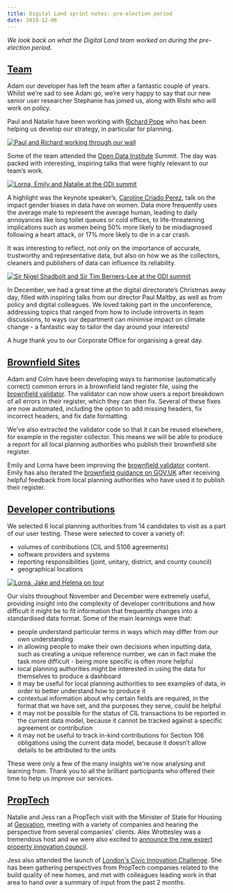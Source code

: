```yaml
---
title: Digital Land sprint notes: pre-election period
date: 2019-12-06
---
```


_We look back on what the Digital Land team worked on during the pre-election period._

## [Team](https://digital-land.github.io/about/)

Adam our developer has left the team after a fantastic couple of years. Whilst we’re sad to see Adam go, we’re very happy to say that our new senior user researcher Stephanie has joined us, along with Rishi who will work on policy.

Paul and Natalie have been working with [Richard Pope](https://richardpope.org/) who has been helping us develop our strategy, in particular for planning.

<a data-flickr-embed="true" href="https://www.flickr.com/photos/182343195@N08/49033674732/in/dateposted-public/" title="Paul and Richard working our wall"><img src="https://live.staticflickr.com/65535/49033674732_440bc2a09f_c.jpg" alt="Paul and Richard working through our wall"></a>

Some of the team attended the [Open Data Institute](https://theodi.org/) Summit. The day was packed with interesting, inspiring talks that were highly relevant to our team’s work.

<a data-flickr-embed="true" href="https://www.flickr.com/photos/182343195@N08/49059448936/in/dateposted-public/" title="Lorna, Emily and Natalie at the ODI summit"><img src="https://live.staticflickr.com/65535/49059448936_0ebb4507c1_c.jpg" alt="Lorna, Emily and Natalie at the ODI summit"></a>

A highlight was the keynote speaker’s, [Caroline Criado Perez](https://www.carolinecriadoperez.com/), talk on the impact gender biases in data have on women. Data more frequently uses the average male to represent the average human, leading to daily annoyances like long toilet queues or cold offices, to life-threatening implications such as women being 50% more likely to be misdiagnosed following a heart attack, or 17% more likely to die in a car crash. 

It was interesting to reflect, not only on the importance of accurate, trustworthy and representative data, but also on how we as the collectors, cleaners and publishers of data can influence its reliability.

<a data-flickr-embed="true" href="https://www.flickr.com/photos/182343195@N08/49059673242/in/dateposted-public/" title="Sir Nigel Shadbolt and Sir Tim Berners-Lee at the ODI summit"><img src="https://live.staticflickr.com/65535/49059673242_53d4ee9af2_c.jpg" alt="Sir Nigel Shadbolt and Sir Tim Berners-Lee at the ODI summit"></a>

In December, we had a great time at the digital directorate’s Christmas away day, filled with inspiring talks from our director Paul Maltby, as well as from policy and digital colleagues. We loved taking part in the unconference, addressing topics that ranged from how to include introverts in team discussions, to ways our department can minimise impact on climate change - a fantastic way to tailor the day around your interests! 

A huge thank you to our Corporate Office for organising a great day.

## [Brownfield Sites](https://digital-land.github.io/project/brownfield-sites/)

Adam and Colm have been developing ways to harmonise (automatically correct) common errors in a brownfield land register file, using the [brownfield validator](https://brownfield-sites-validator.herokuapp.com/). The validator can now show users a report breakdown of all errors in their register, which they can then fix. Several of these fixes are now automated, including the option to add missing headers, fix incorrect headers, and fix date formatting.

We’ve also extracted the validator code so that it can be reused elsewhere, for example in the register collector. This means we will be able to produce a report for all local planning authorities who publish their brownfield site register.

Emily and Lorna have been improving the [brownfield validator](https://brownfield-sites-validator.herokuapp.com/) content. Emily has also iterated the [brownfield guidance on GOV.UK](https://www.gov.uk/government/publications/brownfield-land-registers-data-standard/publish-your-brownfield-land-data) after receiving helpful feedback from local planning authorities who have used it to publish their register.

## [Developer contributions](https://digital-land.github.io/project/developer-contributions/)

We selected 6 local planning authorities from 14 candidates to visit as a part of our user testing. These were selected to cover a variety of:

* volumes of contributions (CIL and S106 agreements)
* software providers and systems
* reporting responsibilities (joint, unitary, district, and county council)
* geographical locations

<a data-flickr-embed="true" href="https://www.flickr.com/photos/182343195@N08/49058965218/in/dateposted-public/" title="Lorna, Jake and Helena on tour"><img src="https://live.staticflickr.com/65535/49058965218_fa587663da_c.jpg" alt="Lorna, Jake and Helena on tour"></a>

Our visits throughout November and December were extremely useful, providing insight into the complexity of developer contributions and how difficult it might be to fit information that frequently changes into a standardised data format. Some of the main learnings were that:

* people understand particular terms in ways which may differ from our own understanding
* in allowing people to make their own decisions when inputting data, such as creating a unique reference number, we can in fact make the task more difficult - being more specific is often more helpful
* local planning authorities might be interested in using the data for themselves to produce a dashboard
* it may be useful for local planning authorities to see examples of data, in order to better understand how to produce it
* contextual information about why certain fields are required, in the format that we have set,  and the purposes they serve, could be helpful
* it may not be possible for the status of CIL transactions to be reported in the current data model, because it cannot be tracked against a specific agreement or contribution
* it may not be useful to track in-kind contributions for Section 106 obligations using the current data model, because it doesn’t allow details to be attributed to the units

These were only a few of the many insights we're now analysing and learning from. Thank you to all the brilliant participants who offered their time to help us improve our services.

## [PropTech](https://digital-land.github.io/users/proptech/) 

Natalie and Jess ran a PropTech visit with the Minister of State for Housing at [Geovation](https://geovation.uk/), meeting with a variety of companies and hearing the perspective from several companies' clients. Alex Wrottesley was a tremendous host and we were also excited to [announce the new expert property innovation council](https://www.gov.uk/government/news/proptech-dragons-form-new-expert-property-innovation-council).

Jess also attended the launch of [London's Civic Innovation Challenge](https://www.london.gov.uk/what-we-do/arts-and-culture/mayor-londons-civic-innovation-challenge). She has been gathering perspectives from PropTech companies related to the build quality of new homes, and met with colleagues leading work in that area to hand over a summary of input from the past 2 months.
